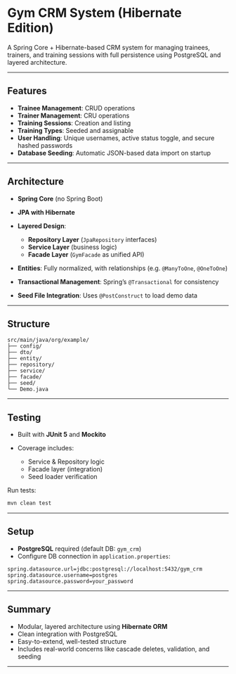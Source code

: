 
# Gym CRM System (Hibernate Edition)

A Spring Core + Hibernate-based CRM system for managing trainees, trainers, and training sessions with full persistence using PostgreSQL and layered architecture.

---

## Features

* **Trainee Management**: CRUD operations
* **Trainer Management**: CRU operations
* **Training Sessions**: Creation and listing
* **Training Types**: Seeded and assignable
* **User Handling**: Unique usernames, active status toggle, and secure hashed passwords
* **Database Seeding**: Automatic JSON-based data import on startup

---

## Architecture

* **Spring Core** (no Spring Boot)
* **JPA with Hibernate**
* **Layered Design**:

  * **Repository Layer** (`JpaRepository` interfaces)
  * **Service Layer** (business logic)
  * **Facade Layer** (`GymFacade` as unified API)
* **Entities**: Fully normalized, with relationships (e.g. `@ManyToOne`, `@OneToOne`)
* **Transactional Management**: Spring’s `@Transactional` for consistency
* **Seed File Integration**: Uses `@PostConstruct` to load demo data

---

## Structure

```
src/main/java/org/example/
├── config/
├── dto/
├── entity/
├── repository/
├── service/
├── facade/
├── seed/
└── Demo.java
```

---

## Testing

* Built with **JUnit 5** and **Mockito**
* Coverage includes:

  * Service & Repository logic
  * Facade layer (integration)
  * Seed loader verification

Run tests:

```bash
mvn clean test
```

---

## Setup

* **PostgreSQL** required (default DB: `gym_crm`)
* Configure DB connection in `application.properties`:

```properties
spring.datasource.url=jdbc:postgresql://localhost:5432/gym_crm
spring.datasource.username=postgres
spring.datasource.password=your_password
```

---

## Summary

* Modular, layered architecture using **Hibernate ORM**
* Clean integration with PostgreSQL
* Easy-to-extend, well-tested structure
* Includes real-world concerns like cascade deletes, validation, and seeding

---

